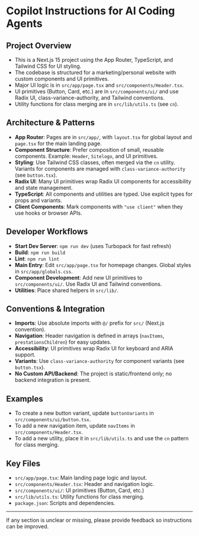# Copilot Instructions for AI Coding Agents

## Project Overview
- This is a Next.js 15 project using the App Router, TypeScript, and Tailwind CSS for UI styling.
- The codebase is structured for a marketing/personal website with custom components and UI primitives.
- Major UI logic is in `src/app/page.tsx` and `src/components/Header.tsx`.
- UI primitives (Button, Card, etc.) are in `src/components/ui/` and use Radix UI, class-variance-authority, and Tailwind conventions.
- Utility functions for class merging are in `src/lib/utils.ts` (see `cn`).

## Architecture & Patterns
- **App Router**: Pages are in `src/app/`, with `layout.tsx` for global layout and `page.tsx` for the main landing page.
- **Component Structure**: Prefer composition of small, reusable components. Example: `Header`, `Sitelogo`, and UI primitives.
- **Styling**: Use Tailwind CSS classes, often merged via the `cn` utility. Variants for components are managed with `class-variance-authority` (see `button.tsx`).
- **Radix UI**: Many UI primitives wrap Radix UI components for accessibility and state management.
- **TypeScript**: All components and utilities are typed. Use explicit types for props and variants.
- **Client Components**: Mark components with `"use client"` when they use hooks or browser APIs.

## Developer Workflows
- **Start Dev Server**: `npm run dev` (uses Turbopack for fast refresh)
- **Build**: `npm run build`
- **Lint**: `npm run lint`
- **Main Entry**: Edit `src/app/page.tsx` for homepage changes. Global styles in `src/app/globals.css`.
- **Component Development**: Add new UI primitives to `src/components/ui/`. Use Radix UI and Tailwind conventions.
- **Utilities**: Place shared helpers in `src/lib/`.

## Conventions & Integration
- **Imports**: Use absolute imports with `@/` prefix for `src/` (Next.js convention).
- **Navigation**: Header navigation is defined in arrays (`navItems`, `prestationsChildren`) for easy updates.
- **Accessibility**: UI primitives wrap Radix UI for keyboard and ARIA support.
- **Variants**: Use `class-variance-authority` for component variants (see `button.tsx`).
- **No Custom API/Backend**: The project is static/frontend only; no backend integration is present.

## Examples
- To create a new button variant, update `buttonVariants` in `src/components/ui/button.tsx`.
- To add a new navigation item, update `navItems` in `src/components/Header.tsx`.
- To add a new utility, place it in `src/lib/utils.ts` and use the `cn` pattern for class merging.

## Key Files
- `src/app/page.tsx`: Main landing page logic and layout.
- `src/components/Header.tsx`: Header and navigation logic.
- `src/components/ui/`: UI primitives (Button, Card, etc.)
- `src/lib/utils.ts`: Utility functions for class merging.
- `package.json`: Scripts and dependencies.

---

If any section is unclear or missing, please provide feedback so instructions can be improved.